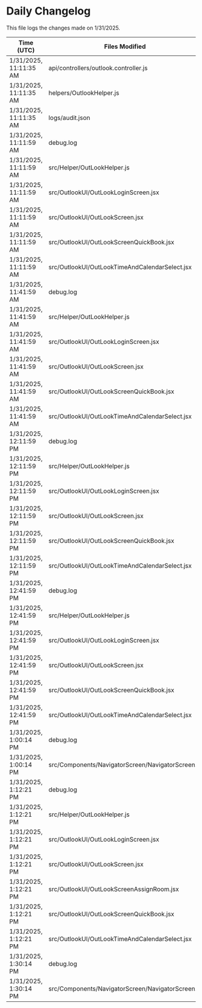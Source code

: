 # Daily Changelog

This file logs the changes made on 1/31/2025.

| Time (UTC)             | Files Modified                    | Changes (Addition/Deletion) |
|------------------------|-----------------------------------|-----------------------------|
| 1/31/2025, 11:11:35 AM | api/controllers/outlook.controller.js | 1 Additions & 1 Deletions |
| 1/31/2025, 11:11:35 AM | helpers/OutlookHelper.js | 1 Additions & 1 Deletions |
| 1/31/2025, 11:11:35 AM | logs/audit.json | 5 Additions & 5 Deletions |
| 1/31/2025, 11:11:59 AM | debug.log | 6 Additions & 0 Deletions|
| 1/31/2025, 11:11:59 AM | src/Helper/OutLookHelper.js | 16 Additions & 3 Deletions|
| 1/31/2025, 11:11:59 AM | src/OutlookUI/OutLookLoginScreen.jsx | 1 Additions & 1 Deletions|
| 1/31/2025, 11:11:59 AM | src/OutlookUI/OutLookScreen.jsx | 7 Additions & 3 Deletions|
| 1/31/2025, 11:11:59 AM | src/OutlookUI/OutLookScreenQuickBook.jsx | 23 Additions & 8 Deletions|
| 1/31/2025, 11:11:59 AM | src/OutlookUI/OutLookTimeAndCalendarSelect.jsx | 0 Additions & 0 Deletions|
| 1/31/2025, 11:41:59 AM | debug.log | 6 Additions & 0 Deletions|
| 1/31/2025, 11:41:59 AM | src/Helper/OutLookHelper.js | 16 Additions & 3 Deletions|
| 1/31/2025, 11:41:59 AM | src/OutlookUI/OutLookLoginScreen.jsx | 1 Additions & 1 Deletions|
| 1/31/2025, 11:41:59 AM | src/OutlookUI/OutLookScreen.jsx | 7 Additions & 3 Deletions|
| 1/31/2025, 11:41:59 AM | src/OutlookUI/OutLookScreenQuickBook.jsx | 23 Additions & 8 Deletions|
| 1/31/2025, 11:41:59 AM | src/OutlookUI/OutLookTimeAndCalendarSelect.jsx | 0 Additions & 0 Deletions|
| 1/31/2025, 12:11:59 PM | debug.log | 6 Additions & 0 Deletions|
| 1/31/2025, 12:11:59 PM | src/Helper/OutLookHelper.js | 16 Additions & 3 Deletions|
| 1/31/2025, 12:11:59 PM | src/OutlookUI/OutLookLoginScreen.jsx | 1 Additions & 1 Deletions|
| 1/31/2025, 12:11:59 PM | src/OutlookUI/OutLookScreen.jsx | 7 Additions & 3 Deletions|
| 1/31/2025, 12:11:59 PM | src/OutlookUI/OutLookScreenQuickBook.jsx | 23 Additions & 8 Deletions|
| 1/31/2025, 12:11:59 PM | src/OutlookUI/OutLookTimeAndCalendarSelect.jsx | 0 Additions & 0 Deletions|
| 1/31/2025, 12:41:59 PM | debug.log | 6 Additions & 0 Deletions|
| 1/31/2025, 12:41:59 PM | src/Helper/OutLookHelper.js | 16 Additions & 3 Deletions|
| 1/31/2025, 12:41:59 PM | src/OutlookUI/OutLookLoginScreen.jsx | 1 Additions & 1 Deletions|
| 1/31/2025, 12:41:59 PM | src/OutlookUI/OutLookScreen.jsx | 7 Additions & 3 Deletions|
| 1/31/2025, 12:41:59 PM | src/OutlookUI/OutLookScreenQuickBook.jsx | 23 Additions & 8 Deletions|
| 1/31/2025, 12:41:59 PM | src/OutlookUI/OutLookTimeAndCalendarSelect.jsx | 0 Additions & 0 Deletions|
| 1/31/2025, 1:00:14 PM | debug.log | 12 Additions & 0 Deletions|
| 1/31/2025, 1:00:14 PM | src/Components/NavigatorScreen/NavigatorScreen.js | 2 Additions & 1 Deletions|
| 1/31/2025, 1:12:21 PM | debug.log | 6 Additions & 0 Deletions|
| 1/31/2025, 1:12:21 PM | src/Helper/OutLookHelper.js | 16 Additions & 3 Deletions|
| 1/31/2025, 1:12:21 PM | src/OutlookUI/OutLookLoginScreen.jsx | 1 Additions & 1 Deletions|
| 1/31/2025, 1:12:21 PM | src/OutlookUI/OutLookScreen.jsx | 7 Additions & 3 Deletions|
| 1/31/2025, 1:12:21 PM | src/OutlookUI/OutLookScreenAssignRoom.jsx | 1 Additions & 1 Deletions|
| 1/31/2025, 1:12:21 PM | src/OutlookUI/OutLookScreenQuickBook.jsx | 23 Additions & 8 Deletions|
| 1/31/2025, 1:12:21 PM | src/OutlookUI/OutLookTimeAndCalendarSelect.jsx | 0 Additions & 0 Deletions|
| 1/31/2025, 1:30:14 PM | debug.log | 12 Additions & 0 Deletions|
| 1/31/2025, 1:30:14 PM | src/Components/NavigatorScreen/NavigatorScreen.js | 2 Additions & 1 Deletions|
